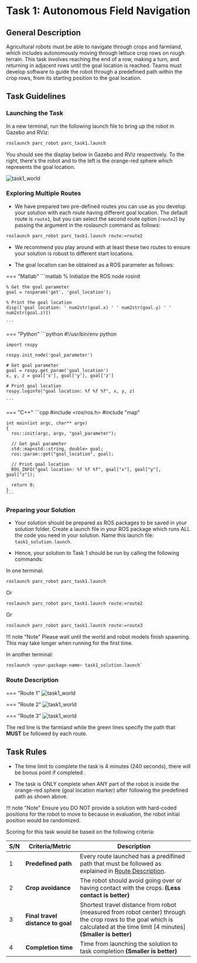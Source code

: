 # Task 1: Autonomous Field Navigation

## General Description

Agricultural robots must be able to navigate through crops and farmland, which includes autonomously moving through lettuce crop rows on rough terrain. This task involves reaching the end of a row, making a turn, and returning in adjacent rows until the goal location is reached. Teams must develop software to guide the robot through a predefined path within the crop rows, from its starting position to the goal location.

## Task Guidelines
### Launching the Task
In a new terminal, run the following launch file to bring up the robot in Gazebo and RViz:

```sh
roslaunch parc_robot parc_task1.launch
```

You should see the display below in Gazebo and RViz respectively. To the right, there's the robot and to the left is the orange-red sphere which represents the goal location.

![task1_world](../assets/task1_view.jpg)

### Exploring Multiple Routes
* We have prepared two pre-defined routes you can use as you develop your solution with each route having different goal location. The default route is `route1`, but you can select the second route option (`route2`) by passing the argument in the roslaunch command as follows:

```sh
roslaunch parc_robot parc_task1.launch route:=route2
```

* We recommend you play around with at least these two routes to ensure your solution is robust to different start locations.

* The goal location can be obtained as a ROS parameter as follows:

=== "Matlab"
    ```matlab
    % Initialize the ROS node
    rosinit

    % Get the goal parameter
    goal = rosparam('get', 'goal_location');

    % Print the goal location
    disp(['goal location: ' num2str(goal.x) ' ' num2str(goal.y) ' ' num2str(goal.z)])

    ```
=== "Python"
    ```python
    #!/usr/bin/env python

    import rospy

    rospy.init_node('goal_parameter')

    # Get goal parameter
    goal = rospy.get_param('goal_location')
    x, y, z = goal['x'], goal['y'], goal['z']

    # Print goal location
    rospy.loginfo("goal location: %f %f %f", x, y, z)

    ```
=== "C++"
    ```cpp
    #include <ros/ros.h>
    #include "map"

    int main(int argc, char** argv)
    {
      ros::init(argc, argv, "goal_parameter");

      // Get goal parameter
      std::map<std::string, double> goal;
      ros::param::get("goal_location", goal);

      // Print goal location
      ROS_INFO("goal location: %f %f %f", goal["x"], goal["y"], goal["z"]);

      return 0;
    }
    ```

### Preparing your Solution
* Your solution should be prepared as ROS packages to be saved in your solution folder. Create a launch file in your ROS package which runs ALL the code you need in your solution. Name this launch file: `task1_solution.launch`.

* Hence, your solution to Task 1 should be run by calling the following commands:

In one terminal:

```sh
roslaunch parc_robot parc_task1.launch
```

Or 

```sh
roslaunch parc_robot parc_task1.launch route:=route2
```

Or

```sh
roslaunch parc_robot parc_task1.launch route:=route3
```

!!! note "Note"
    Please wait until the world and robot models finish spawning. This may take longer when running for the first time.

In another terminal:

```sh
roslaunch <your-package-name> task1_solution.launch`
```

### Route Description

=== "Route 1"
    ![task1_world](../assets/Task1Route1.png)

=== "Route 2"
    ![task1_world](../assets/Task1Route2.png)

=== "Route 3"
    ![task1_world](../assets/Task1Route3.png)

The red line is the farmland while the green lines specify the path that **MUST** be followed by each route.

## Task Rules

* The time limit to complete the task is 4 minutes (240 seconds), there will be bonus point if completed .

* The task is ONLY complete when ANY part of the robot is inside the orange-red sphere (goal location marker) after following the predefined path as shown above.

!!! note "Note"
    Ensure you DO NOT provide a solution with hard-coded positions for the robot to move to because in evaluation, the robot initial position would be randomized. 

Scoring for this task would be based on the following criteria:

| S/N      | Criteria/Metric | Description |
| ----------- | ----------- | ------- |
| 1  | **Predefined path** | Every route launched has a predifined path that must be followed as explained in [Route Description](#route-description). |
| 2  | **Crop avoidance**  | The robot should avoid going over or having contact with the crops. **(Less contact is better)** |
| 3 | **Final travel distance to goal** | Shortest travel distance from robot (measured from robot center) through the crop rows to the goal which is calculated at the time limit [4 minutes] **(Smaller is better)**
| 4  | **Completion time** | Time from launching the solution to task completion **(Smaller is better)** |
